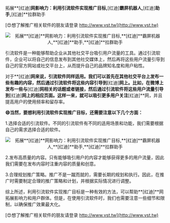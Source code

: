 拓展**[红迪]**网影响力：利用引流软件实现推广目标,**[红迪]**霸屏机器人,**[红迪]**助手,**[红迪]**拉群助手

[😍想了解推广相关软件的朋友请登录 http://www.vst.tw](http://www.vst.tw)

 <center><img src="https://vst.tw/MP4/tuiguang/png/7.png" alt="拓展**[红迪]**网影响力：利用引流软件实现推广目标,**[红迪]**霸屏机器人,**[红迪]**助手,**[红迪]**拉群助手"></center>

引流软件是一种能够帮助企业从其他社交平台吸引用户流量的工具。通过引流软件，企业可以将自己的信息发布到其他社交媒体上，然后再将这些用户流量引导到自己的官方网站或社交平台上，从而提升自己的品牌知名度和用户粘性。

对于**[红迪]**网来说，引流软件同样适用。我们可以首先在其他社交平台上发布一些有趣的内容，然后通过引流软件将这些内容引导到**[红迪]**网上。比如，在微博上发布一些与**[红迪]**网相关的话题或者链接，然后通过引流软件将这些用户流量引导到**[红迪]**网上的相应页面。这样一来，就可以吸引更多用户关注**[红迪]**网，并且提高用户的使用频率和留存率。

**😄当然，要想利用引流软件实现推广目标，还需要注意以下几个方面：**

1.选择合适的引流软件。不同的引流软件有不同的适用场景和功能，我们需要根据自己的需求选择合适的软件。

 <center><img src="https://vst.tw/MP4/tuiguang/png/2.png" alt="拓展**[红迪]**网影响力：利用引流软件实现推广目标,**[红迪]**霸屏机器人,**[红迪]**助手,**[红迪]**拉群助手"></center>

2.发布高质量的内容。只有能够吸引用户的内容才能够获得更多的用户流量，因此我们需要在发布内容时注重内容的质量和创意。

3.合理规划推广策略。推广不是一蹴而就的，需要长期的规划和执行。因此，在推广时需要制定合理的推广策略和计划，并根据实际情况进行调整。

综上所述，利用引流软件实现推广目标是一种有效的方法，可以帮助**[红迪]**网拓展影响力和用户群体。但是，在使用引流软件时，我们也需要注意一些细节和限制，以确保推广效果最大化。

[😍想了解推广相关软件的朋友请登录 http://www.vst.tw](http://www.vst.tw)



